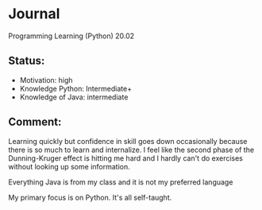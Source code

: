 # Journal
Programming Learning (Python) 20.02 
## Status:
- Motivation: high
- Knowledge Python: Intermediate+
- Knowledge of Java: intermediate

## Comment:
Learning quickly but confidence in skill goes down occasionally because there is so much to learn and internalize.
I feel like the second phase of the Dunning-Kruger effect is hitting me hard and I hardly can't do exercises without looking up some information.

Everything Java is from my class and it is not my preferred language

My primary focus is on Python.
It's all self-taught.
